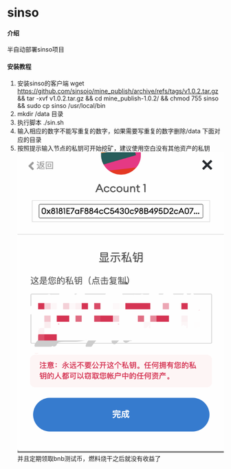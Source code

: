 # sinso

#### 介绍
半自动部署sinso项目

#### 安装教程

1.  安装sinso的客户端
    wget https://github.com/sinsoio/mine_publish/archive/refs/tags/v1.0.2.tar.gz
    &&    tar -xvf v1.0.2.tar.gz
    &&    cd mine_publish-1.0.2/ && chmod 755 sinso && sudo cp sinso /usr/local/bin
2.  mkdir /data 目录
3.  执行脚本 ./sin.sh
4.  输入相应的数字不能写重复的数字，如果需要写重复的数字删除/data 下面对应的目录
5.  按照提示输入节点的私钥可开始挖矿，建议使用空白没有其他资产的私钥
![输入图片说明](WechatIMG271.png)
并且定期领取bnb测试币，燃料烧干之后就没有收益了
